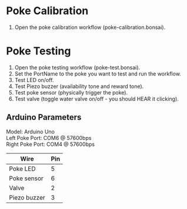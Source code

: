 # Poke Calibration

1. Open the poke calibration workflow (poke-calibration.bonsai).

# Poke Testing

1. Open the poke testing workflow (poke-test.bonsai).
2. Set the PortName to the poke you want to test and run the workflow.
3. Test LED on/off.
4. Test Piezo buzzer (availability tone and reward tone).
5. Test poke sensor (physically trigger the poke).
6. Test valve (toggle water valve on/off - you should HEAR it clicking).

## Arduino Parameters

Model: Arduino Uno  
Left Poke Port: COM6 @ 57600bps  
Right Poke Port: COM4 @ 57600bps

| Wire               | Pin |
| ------------------ | ----|
| Poke LED           | 5   |
| Poke sensor        | 6   |
| Valve              | 2   |
| Piezo buzzer       | 3   |

